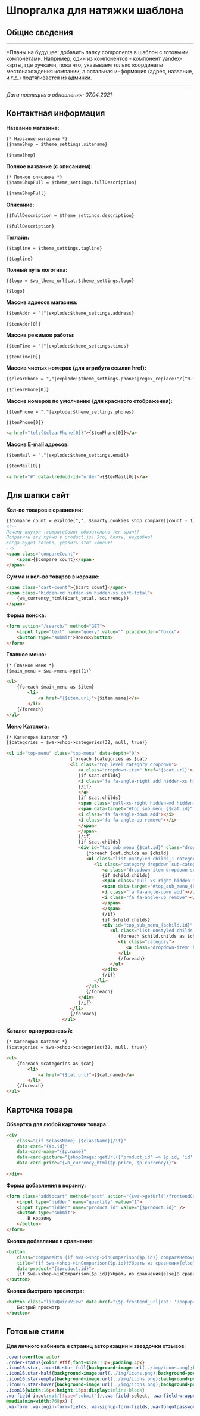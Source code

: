 # Шпоргалка для натяжки шаблона

## Общие сведения

------

*Планы на будущее: добавить папку components в шаблон с готовыми компонетами. Например, один из компонентов - компонент yandex-карты, где ручками, пока что, указываем только координаты местонахождения компании, а остальная информация (адрес, название, и т.д.) подтягивается из админки.

------

*Дата последнего обновления: 07.04.2021*



## Контактная информация

**Название магазина:**

```html
{* Название магазина *}
{$nameShop = $theme_settings.sitename}
```

```
{$nameShop}
```

**Полное название (с описанием):**

```html
{* Полное описание *}
{$nameShopFull = $theme_settings.fullDescription}
```

```html
{$nameShopFull}
```

**Описание:**

```html
{$fullDescription = $theme_settings.description}
```

```
{$fullDescription}
```

**Теглайн:**

```
{$tagline = $theme_settings.tagline}
```

```
{$tagline}
```

**Полный путь логотипа:**

```
{$logo = $wa_theme_url|cat:$theme_settings.logo}
```

```
{$logo}
```



**Массив адресов магазина:**

```html
{$tenAddr = "|"|explode:$theme_settings.address}
```

```
{$tenAddr[0]}
```



**Массив режимов работы:**

```html
{$tenTime = "|"|explode:$theme_settings.times}
```

```
{$tenTime[0]}
```



**Массив чистых номеров (для атрибута ссылки href):**

```html
{$clearPhone = ","|explode:$theme_settings.phones|regex_replace:"/[^0-9,]/":""}
```

```html
{$clearPhone[0]}
```

**Массив номеров по умолчанию (для красивого отображения):**

```html
{$tenPhone = ","|explode:$theme_settings.phones}
```

```
{$tenPhone[0]}
```

```html
<a href="tel:{$clearPhone[0]}">{$tenPhone[0]}</a>
```



**Массив E-mail адресов:**

```html
{$tenMail = ","|explode:$theme_settings.email}
```

```html
{$tenMail[0]}
```

```html
<a href="#" data-lredmod-id="order">{$tenMail[0]}</a>
```



## Для шапки сайт

**Кол-во товаров в сравнении:**

```html
{$compare_count = explode(",", $smarty.cookies.shop_compare)|count - 1}
<!--
Почему внутри .compareCount обязательно тег span!?
Поправить эту хуйню в product.js! Это, блять, неудобно!
Когда будет готово, удалить этот комент!
-->
<span class="compareCount">
    <span>{$compare_count}</span>
</span>
```



**Сумма и кол-во товаров в корзине:**

```html
<span class="cart-count">{$cart_count}</span>
<span class="hidden-md hidden-sm hidden-xs cart-total">
    {wa_currency_html($cart_total, $currency)}
</span>
```



**Форма поиска:**

```html
<form action="/search/" method="GET">
    <input type="text" name="query" value="" placeholder="Поиск">
    <button type="submit">Поиск</button>
</form>
```



**Главное меню:**

```html
{* Главное меню *}
{$main_menu = $wa->menu->get(1)}

<ul>
    {foreach $main_menu as $item}
        <li>
            <a href="{$item.url}">{$item.name}</a>
        </li>
    {/foreach}
</ul>
```



**Меню Каталога:**

```html
{* Категория Каталог *}
{$categories = $wa->shop->categories(32, null, true)}

<ul id="top-menu" class="top-menu" data-depth="0">
						{foreach $categories as $cat}
						<li class="top_level_category dropdown">
						   <a class="dropdown-item" href="{$cat.url}">{$cat.name}
						   {if $cat.childs}
						   <i class="fa fa-angle-right add hidden-xs hidden-sm"></i>
						   {/if}
						   </a>
						   {if $cat.childs}
						   <span class="pull-xs-right hidden-md hidden-lg">
						   <span data-target="#top_sub_menu_{$cat.id}" data-toggle="collapse" class="navbar-toggler collapse-icons">
						   <i class="fa fa-angle-down add"></i>
						   <i class="fa fa-angle-up remove"></i>
						   </span>
						   </span>
						   {/if}
						   {if $cat.childs}
						   <div id="top_sub_menu_{$cat.id}" class="dropdown-menu popover sub-menu collapse">
							  {foreach $cat.childs as $child}
							  <ul class="list-unstyled childs_1 category_dropdownmenu  multiple-dropdown-menu " data-depth="1">
								 <li class="category dropdown sub-category">
									<a class="dropdown-item dropdown-submenu" href="{$child.url}">{$child.name}</a>
									{if $child.childs}
									<span class="pull-xs-right hidden-md hidden-lg">
									<span data-target="#top_sub_menu_{$child.id}" data-toggle="collapse" class="navbar-toggler collapse-icons">
									<i class="fa fa-angle-down add"></i>
									<i class="fa fa-angle-up remove"></i>
									</span>
									</span>
									{/if}
									{if $child.childs}
									<div id="top_sub_menu_{$child.id}" class="dropdown-inner collapse">
									   <ul class="list-unstyled childs_2 top-menu" data-depth="2">
										  {foreach $child.childs as $child2}
										  <li class="category">
											 <a class="dropdown-item" href="{$child2.url}">{$child2.name}</a>
										  </li>
										  {/foreach}
									   </ul>
									</div>
									{/if}
								 </li>
							  </ul>
							  {/foreach}
						   </div>
						   {/if}
						</li>
						{/foreach}                        
					 </ul>
```



**Каталог одноуровневый:**

```html
{* Категория Каталог *}
{$categories = $wa->shop->categories(32, null, true)}

<ul>
    {foreach $categories as $cat}
        <li>
            <a href="{$cat.url}">{$cat.name}</a>
        </li>
    {/foreach}
</ul>
```



## Карточка товара

**Обвертка для любой карточки товара:**

```html
<div
    class="{if $className} {$className}{/if}"
    data-card="{$p.id}"
    data-card-name="{$p.name}"
    data-card-picture="{shopImage::getUrl(['product_id' => $p.id, 'id' => $p.image_id, 'ext' => $p.ext], '270x270')}"
    data-card-price="{wa_currency_html($p.price, $p.currency)}">
    
</div>
```



**Форма добавления в корзину:**

```html
<form class="addtocart" method="post" action="{$wa->getUrl('/frontendCart/add')}">
	<input type="hidden" name="quantity" value="1">
	<input type="hidden" name="product_id" value="{$product.id}" />
	<button type="submit">
        В корзину
    </button>
</form>
```



**Кнопка добавление в сравнение:**

```html
<button
	class="compareBtn {if $wa->shop->inComparison($p.id)} compareRemove{else} compareAdd{/if}"
	title="{if $wa->shop->inComparison($p.id)}Убрать из сравнения{else}В сравнение{/if}"
	data-product="{$product.id}">
	{if $wa->shop->inComparison($p.id)}Убрать из сравнения{else}В сравнение{/if}
</button>
```



**Кнопка быстрого просмотра:**

```html
<button class="linkQuickView" data-href="{$p.frontend_url|cat: '?popup=1'}">
    Быстрый просмотр
</button>
```



## Готовые стили

**Для личного кабинета и страниц авторизации и звездочки отзывов**:

```css
.over{overflow:auto}
.order-status{color:#fff;font-size:13px;padding:4px}
.icon16.star,.icon16.star-full{background-image:url(../img/icons.png);background-position:-16px 0}
.icon16.star-half{background-image:url(../img/icons.png);background-position:-32px 0}
.icon16.star-empty{background-image:url(../img/icons.png);background-position:-48px 0}
.icon16.star-hover{background-image:url(../img/icons.png);background-position:-64px 0}
.icon16{width:16px;height:16px;display:inline-block}
.wa-field input:not([type="submit"]),.wa-field select, .wa-field-wrapper input:not([type="submit"]),.wa-field-wrapper select{display:inline-block;width:100%!important;margin-bottom:10px;border:1px solid #333;position:relative!important;height:auto!important;opacity:1!important;font-size:16px!important;padding:8px!important}
@media(min-width:768px) {
.wa-form,.wa-login-form-fields,.wa-signup-form-fields,.wa-forgotpassword-form-fields{width:50%}
```

